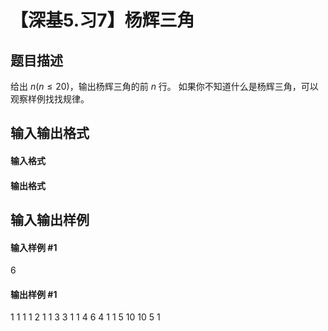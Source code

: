 
# 【深基5.习7】杨辉三角
## 题目描述
给出 $n(n\le20)$，输出杨辉三角的前 $n$ 行。
如果你不知道什么是杨辉三角，可以观察样例找找规律。
## 输入输出格式
#### 输入格式


#### 输出格式


## 输入输出样例
#### 输入样例 #1
6
#### 输出样例 #1
1
1 1
1 2 1
1 3 3 1
1 4 6 4 1
1 5 10 10 5 1


